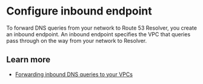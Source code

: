 # Configure inbound endpoint<a name="resolver-page-configure-inbound-endpoint"></a>

To forward DNS queries from your network to Route 53 Resolver, you create an inbound endpoint\. An inbound endpoint specifies the VPC that queries pass through on the way from your network to Resolver\. 

## Learn more<a name="resolver-page-configure-inbound-endpoint-learn-more"></a>
+ [Forwarding inbound DNS queries to your VPCs](https://docs.aws.amazon.com/Route53/latest/DeveloperGuide/resolver-forwarding-inbound-queries.html)
